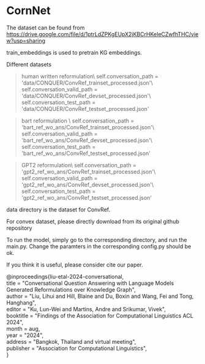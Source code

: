 # CornNet

The dataset can be found from   https://drive.google.com/file/d/1ptrLdZPKgEUpX2jKBCrHKeIeCZwfhTHC/view?usp=sharing

train_embeddings is used to pretrain KG embeddings.

Different datasets

<blockquote>
human written reformulation\
self.conversation_path = 'data/CONQUER/ConvRef_trainset_processed.json'\
self.conversation_valid_path = 'data/CONQUER/ConvRef_devset_processed.json'\
self.conversation_test_path = 'data/CONQUER/ConvRef_testset_processed.json'
</blockquote>

<blockquote>
bart reformulation \
self.conversation_path = 'bart_ref_wo_ans/ConvRef_trainset_processed.json'\
self.conversation_valid_path = 'bart_ref_wo_ans/ConvRef_devset_processed.json'\
self.conversation_test_path = 'bart_ref_wo_ans/ConvRef_testset_processed.json'
</blockquote>

<blockquote>
GPT2 reformulation\
self.conversation_path = 'gpt2_ref_wo_ans/ConvRef_trainset_processed.json'\
self.conversation_valid_path = 'gpt2_ref_wo_ans/ConvRef_devset_processed.json'\
self.conversation_test_path = 'gpt2_ref_wo_ans/ConvRef_testset_processed.json'
</blockquote>


data directory is the dataset for ConvRef. 

For convex dataset, please directly download from its original github repository

To run the model, simply go to the corresponding directory, and run the main.py. 
Change the paramters in the corresponding config.py should be ok.



If you think it is useful, please consider cite our paper. 

@inproceedings{liu-etal-2024-conversational, \
    title = "Conversational Question Answering with Language Models Generated Reformulations over Knowledge Graph", \
    author = "Liu, Lihui  and 
      Hill, Blaine  and
      Du, Boxin  and
      Wang, Fei  and
      Tong, Hanghang", \
    editor = "Ku, Lun-Wei  and
      Martins, Andre  and
      Srikumar, Vivek", \
    booktitle = "Findings of the Association for Computational Linguistics ACL 2024", \
    month = aug, \
    year = "2024", \
    address = "Bangkok, Thailand and virtual meeting", \
    publisher = "Association for Computational Linguistics", \
}

